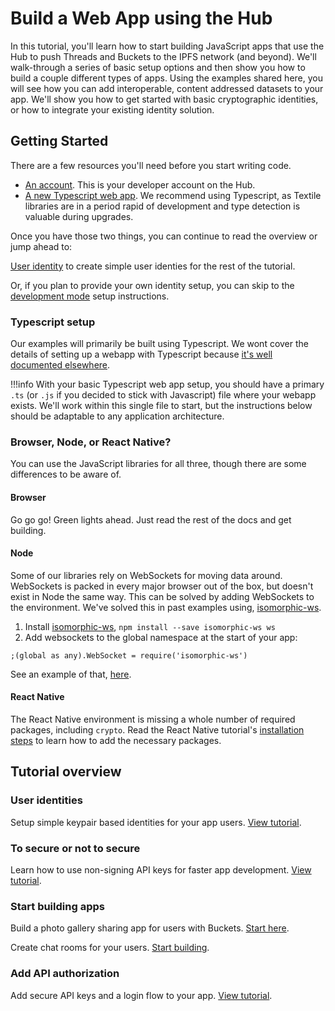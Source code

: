 # Build a Web App using the Hub

In this tutorial, you'll learn how to start building JavaScript apps that use the Hub to push Threads and Buckets to the IPFS network (and beyond). We'll walk-through a series of basic setup options and then show you how to build a couple different types of apps. Using the examples shared here, you will see how you can add interoperable, content addressed datasets to your app. We'll show you how to get started with basic cryptographic identities, or how to integrate your existing identity solution.

## Getting Started

There are a few resources you'll need before you start writing code.

- [An account](../../hub/accounts.md). This is your developer account on the Hub.
- [A new Typescript web app](https://webpack.js.org/guides/typescript/). We recommend using Typescript, as Textile libraries are in a period rapid of development and type detection is valuable during upgrades.

Once you have those two things, you can continue to read the overview or jump ahead to:

[User identity](pki-identities.md) to create simple user identies for the rest of the tutorial.

Or, if you plan to provide your own identity setup, you can skip to the [development mode](development-mode.md) setup instructions.

### Typescript setup

Our examples will primarily be built using Typescript. We wont cover the details of setting up a webapp with Typescript because [it's well documented elsewhere](https://levelup.gitconnected.com/setting-up-a-full-stack-typescript-application-featuring-express-and-react-ccfe07f2ea47). 

!!!info
    With your basic Typescript web app setup, you should have a primary `.ts` (or `.js` if you decided to stick with Javascript) file where your webapp exists. We'll work within this single file to start, but the instructions below should be adaptable to any application architecture.

### Browser, Node, or React Native?

You can use the JavaScript libraries for all three, though there are some differences to be aware of.

#### Browser

Go go go! Green lights ahead. Just read the rest of the docs and get building.

#### Node

Some of our libraries rely on WebSockets for moving data around. WebSockets is packed in every major browser out of the box, but doesn't exist in Node the same way. This can be solved by adding WebSockets to the environment. We've solved this in past examples using, [isomorphic-ws](https://www.npmjs.com/package/isomorphic-ws).

1. Install [isomorphic-ws](https://www.npmjs.com/package/isomorphic-ws), `npm install --save isomorphic-ws ws`
2. Add websockets to the global namespace at the start of your app: 

`;(global as any).WebSocket = require('isomorphic-ws')`

See an example of that, [here](https://github.com/textileio/js-examples/blob/master/hub-browser-auth-app/src/server/index.ts#L2).

#### React Native

The React Native environment is missing a whole number of required packages, including `crypto`. Read the React Native tutorial's [installation steps](../react-native-buckets.md#install-libraries) to learn how to add the necessary packages.

## Tutorial overview

### User identities

Setup simple keypair based identities for your app users. [View tutorial](pki-identities.md).

### To secure or not to secure

Learn how to use non-signing API keys for faster app development. [View tutorial](development-mode.md).

### Start building apps

Build a photo gallery sharing app for users with Buckets.  [Start here](user-buckets.md).

Create chat rooms for your users. [Start building](user-thread-database.md).

### Add API authorization

Add secure API keys and a login flow to your app. [View tutorial](production-auth.md).

<br />
